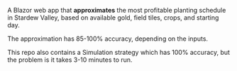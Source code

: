 A Blazor web app that **approximates** the most profitable planting schedule in Stardew Valley, based on available gold, field tiles, crops, and starting day.

The approximation has 85-100% accuracy, depending on the inputs.

This repo also contains a Simulation strategy which has 100% accuracy, but the problem is it takes 3-10 minutes to run.
